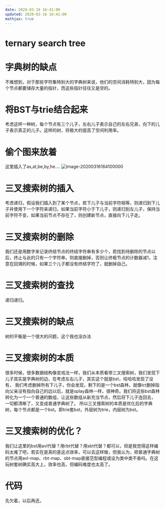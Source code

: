 ```yaml
---
date: 2020-03-16 16:41:00
updated: 2020-03-16 16:41:00
mathjax: true
---
```


# ternary search tree

# 字典树的缺点
 不难想到，对于那些字符集特别大的字典树来说，他们的空间消耗特别大，因为每个节点都要储存大量的指针，而这些指针往往又是空的。
# 将BST与trie结合起来
 考虑这样一种树，每个节点有三个儿子，左右儿子表示自己的左右兄弟，向下的儿子表示真正的儿子。这样的树，将极大的提高了空间利用率。
<!---more-->
# 偷个图来放着
 这里插入了as,at,be,by,he....
![image-20200316164100000](/images/image-20200316164100000.png)

# 三叉搜索树的插入
 考虑递归，假设我们插入到了某个节点，若下儿子与当前字符相等，则递归到下儿子并使用下一个字符来递归，如果当前字符小于下儿子，则递归到左儿子，保持当前字符不变，如果当前节点不存在了，则创建新节点，直接向下儿子走。

# 三叉搜索树的删除
 我们还是用数字来记录终结节点的终结字符串有多少个，若找到待删除的节点以后，终止与此的只有一个字符串，则直接删掉，否则让终极节点的计数器减1，注意在回溯的时候，如果三个儿子都没有终结字符了，就删掉自己。

# 三叉搜索树的查找
 递归递归。

# 三叉搜索树的缺点
 树的平衡是一个很大的问题，这个我也没办法

# 三叉搜索树的本质
 很多时候，很多数据结构像变戏法一样，我们从本质看带三叉搜索树，我们发现下儿子其实是字典树的边，在考虑左右儿子，其实这个就是bst，哈哈哈发现了没有，
 我们考虑删掉所有下儿子，你会发现，剩下的是一个bst森林，就像lct删掉指向父亲没有指向自己的边以后，就是splay森林一样，很神奇。我们将这些bst森林转化为一个一个普通的数组，让这些数组从新充当节点，然后将下儿子连回去，
 一切都清晰了，又变成普通字典树了。
 所以三叉搜索树的本质是优化后的字典树，每个节点都是一个bst。即trie套bst，外层树为trie，内层树为bst。

# 三叉搜索树的优化？
 我们让这里的bst用avl代替？用rbt代替？用sbt代替？都可以，但是我觉得这样编码太难了吧，若实在是真的差这点效率，可以去这样做，但我认为，把普通字典树的节点用avl-map、rbt-map、sbt-map直接范型编程或设为类中类不香吗。在这玩树套树确实高大上，效率也高，但编码难度也太高了。

# 代码
 先欠着，以后再还。